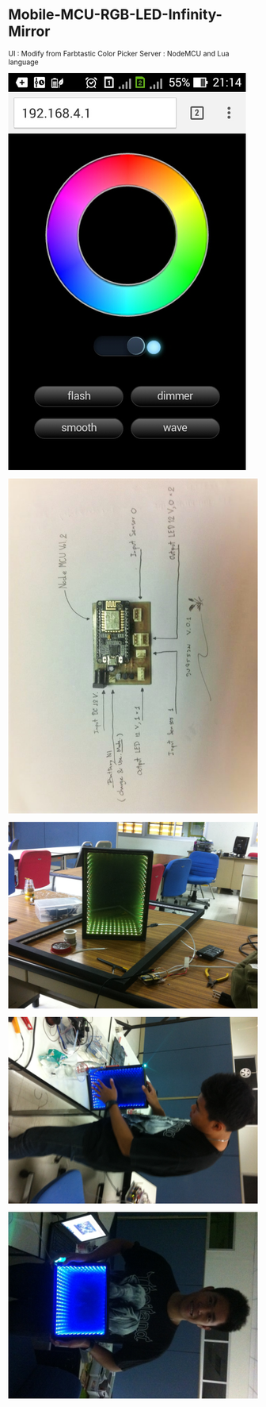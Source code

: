 # Mobile-MCU-RGB-LED-Infinity-Mirror

UI : Modify from Farbtastic Color Picker
Server : NodeMCU and Lua language 

![Alt text](https://github.com/song-rit/Mobile-MCU-RGB-LED-Infinity-Mirror/blob/master/pic/1.jpg "Optional title")

![Alt text](https://github.com/song-rit/Mobile-MCU-RGB-LED-Infinity-Mirror/blob/master/pic/2.jpg "Optional title")

![Alt text](https://github.com/song-rit/Mobile-MCU-RGB-LED-Infinity-Mirror/blob/master/pic/3.jpg "Optional title")

![Alt text](https://github.com/song-rit/Mobile-MCU-RGB-LED-Infinity-Mirror/blob/master/pic/4.jpg "Optional title")

![Alt text](https://github.com/song-rit/Mobile-MCU-RGB-LED-Infinity-Mirror/blob/master/pic/5.jpg "Optional title")





